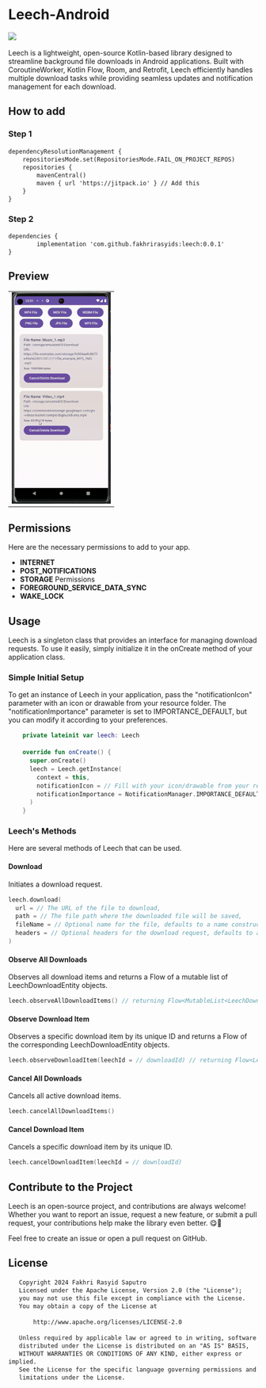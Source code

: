 # Leech-Android

[![](https://jitpack.io/v/fakhrirasyids/leech.svg)](https://jitpack.io/#fakhrirasyids/leech)

Leech is a lightweight, open-source Kotlin-based library designed to streamline background file downloads in Android applications. Built with CoroutineWorker, Kotlin Flow, Room, and Retrofit, Leech efficiently handles multiple download tasks while providing seamless updates and notification management for each download. 

## How to add

### Step 1
	dependencyResolutionManagement {
		repositoriesMode.set(RepositoriesMode.FAIL_ON_PROJECT_REPOS)
		repositories {
			mavenCentral()
			maven { url 'https://jitpack.io' } // Add this
		}
	}

### Step 2
	dependencies {
	        implementation 'com.github.fakhrirasyids:leech:0.0.1'
	}

## Preview
|  | 
| :---:                              | 
| <img src="screenshot/leech-update.gif" alt="Sample Preview" width="200"/>  |

## Permissions

Here are the necessary permissions to add to your app.
- **INTERNET**
- **POST_NOTIFICATIONS**
- **STORAGE** Permissions
- **FOREGROUND_SERVICE_DATA_SYNC**
- **WAKE_LOCK**

## Usage

Leech is a singleton class that provides an interface for managing download requests. To use it easily, simply initialize it in the onCreate method of your application class.

### Simple Initial Setup

To get an instance of Leech in your application, pass the "notificationIcon" parameter with an icon or drawable from your resource folder. The "notificationImportance" parameter is set to IMPORTANCE_DEFAULT, but you can modify it according to your preferences.

``` kotlin
    private lateinit var leech: Leech

    override fun onCreate() {
      super.onCreate()
      leech = Leech.getInstance(
        context = this,
        notificationIcon = // Fill with your icon/drawable from your resource folder,
        notificationImportance = NotificationManager.IMPORTANCE_DEFAULT // Fill notification importance from NotificationManager importance value
      )
    }
```

### Leech's Methods

Here are several methods of Leech that can be used.

#### Download

Initiates a download request.

``` kotlin
leech.download(
  url = // The URL of the file to download,
  path = // The file path where the downloaded file will be saved,
  fileName = // Optional name for the file, defaults to a name constructed from the URL,
  headers = // Optional headers for the download request, defaults to an empty map
)
```

#### Observe All Downloads

Observes all download items and returns a Flow of a mutable list of LeechDownloadEntity objects.

``` kotlin
leech.observeAllDownloadItems() // returning Flow<MutableList<LeechDownloadEntity>>
```

#### Observe Download Item

Observes a specific download item by its unique ID and returns a Flow of the corresponding LeechDownloadEntity objects.

``` kotlin
leech.observeDownloadItem(leechId = // downloadId) // returning Flow<LeechDownloadEntity?>
```

#### Cancel All Downloads

Cancels all active download items.

``` kotlin
leech.cancelAllDownloadItems() 
```


#### Cancel Download Item

Cancels a specific download item by its unique ID.

``` kotlin
leech.cancelDownloadItem(leechId = // downloadId) 
```

## Contribute to the Project

Leech is an open-source project, and contributions are always welcome! Whether you want to report an issue, request a new feature, or submit a pull request, your contributions help make the library even better. 😋🙌

Feel free to create an issue or open a pull request on GitHub.

## License

```
   Copyright 2024 Fakhri Rasyid Saputro
   Licensed under the Apache License, Version 2.0 (the "License");
   you may not use this file except in compliance with the License.
   You may obtain a copy of the License at

       http://www.apache.org/licenses/LICENSE-2.0

   Unless required by applicable law or agreed to in writing, software
   distributed under the License is distributed on an "AS IS" BASIS,
   WITHOUT WARRANTIES OR CONDITIONS OF ANY KIND, either express or implied.
   See the License for the specific language governing permissions and
   limitations under the License.
```
